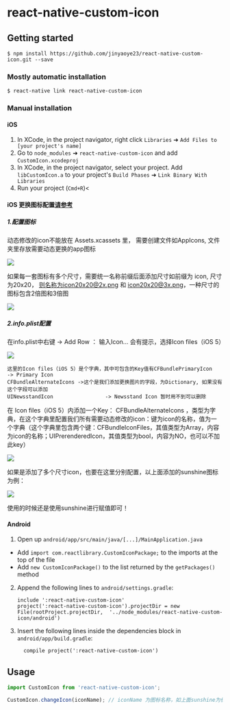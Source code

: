 # react-native-custom-icon

## Getting started

`$ npm install https://github.com/jinyaoye23/react-native-custom-icon.git --save`

### Mostly automatic installation

`$ react-native link react-native-custom-icon`

### Manual installation


#### iOS

1. In XCode, in the project navigator, right click `Libraries` ➜ `Add Files to [your project's name]`
2. Go to `node_modules` ➜ `react-native-custom-icon` and add `CustomIcon.xcodeproj`
3. In XCode, in the project navigator, select your project. Add `libCustomIcon.a` to your project's `Build Phases` ➜ `Link Binary With Libraries`
4. Run your project (`Cmd+R`)<

#### iOS 更换图标配置[请参考](https://juejin.im/post/59395f9761ff4b006c6c204e)
##### 1.配置图标

动态修改的icon不能放在 Assets.xcassets 里， 需要创建文件如AppIcons, 文件夹里存放需要动态更换的app图标

![](https://upload-images.jianshu.io/upload_images/1928848-d47b7b71d7f512e0.png?imageMogr2/auto-orient/strip%7CimageView2/2/w/518/format/webp)

如果每一套图标有多个尺寸，需要统一名称前缀后面添加尺寸如前缀为 icon, 尺寸为20x20， 则名称为icon20x20@2x.png 和 icon20x20@3x.png，一种尺寸的图标包含2倍图和3倍图

![](https://upload-images.jianshu.io/upload_images/1928848-ab1ad81c5c35f0a0.png?imageMogr2/auto-orient/strip%7CimageView2/2/w/508/format/webp)


##### 2.info.plist配置

在info.plist中右键 -> Add Row ：
输入Icon... 会有提示，选择Icon files（iOS 5）

![](https://upload-images.jianshu.io/upload_images/1928848-b37a04e25da7aada.png?imageMogr2/auto-orient/strip%7CimageView2/2/w/636/format/webp)

```
这里的Icon files（iOS 5）是个字典，其中可包含的Key值有CFBundlePrimaryIcon         -> Primary Icon
CFBundleAlternateIcons ->这个是我们添加更换图片的字段，为Dictionary, 如果没有这个字段可以添加
UINewsstandIcon                 -> Newsstand Icon 暂时用不到可以删除

```
在 Icon files（iOS 5）内添加一个Key： CFBundleAlternateIcons ，类型为字典，在这个字典里配置我们所有需要动态修改的icon：键为icon的名称，值为一个字典（这个字典里包含两个键：CFBundleIconFiles，其值类型为Array，内容为icon的名称；UIPrerenderedIcon，其值类型为bool，内容为NO，也可以不加此key）

![](https://upload-images.jianshu.io/upload_images/1928848-e4285bb504e5f038.png?imageMogr2/auto-orient/strip%7CimageView2/2/w/1000/format/webp)

如果是添加了多个尺寸icon，也要在这里分别配置，以上面添加的sunshine图标为例：

![](https://upload-images.jianshu.io/upload_images/1928848-4bf57f3332d765f6.png?imageMogr2/auto-orient/strip%7CimageView2/2/w/1000/format/webp)

使用的时候还是使用sunshine进行赋值即可！


#### Android

1. Open up `android/app/src/main/java/[...]/MainApplication.java`
  - Add `import com.reactlibrary.CustomIconPackage;` to the imports at the top of the file
  - Add `new CustomIconPackage()` to the list returned by the `getPackages()` method
2. Append the following lines to `android/settings.gradle`:
  	```
  	include ':react-native-custom-icon'
  	project(':react-native-custom-icon').projectDir = new File(rootProject.projectDir, 	'../node_modules/react-native-custom-icon/android')
  	```
3. Insert the following lines inside the dependencies block in `android/app/build.gradle`:
  	```
      compile project(':react-native-custom-icon')
  	```


## Usage
```javascript
import CustomIcon from 'react-native-custom-icon';

CustomIcon.changeIcon(iconName); // iconName 为图标名称，如上面sunshine为例， iconName就是sunshine
```
